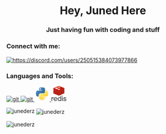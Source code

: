 <h1 align="center">Hey, Juned Here</h1>
<h3 align="center">Just having fun with coding and stuff</h3>

<h3 align="left">Connect with me:</h3>
<p align="left">
<a href="https://discord.com/users/250515384073977866" target="blank"><img align="center" src="https://raw.githubusercontent.com/rahuldkjain/github-profile-readme-generator/master/src/images/icons/Social/discord.svg" alt="https://discord.com/users/250515384073977866" height="30" width="40" /></a>
</p>

<h3 align="left">Languages and Tools:</h3>
<p align="left"> <a href="https://github.com/SkriptLang/Skript/" target="_blank" rel="noreferrer"> <img src="https://repository-images.githubusercontent.com/152675496/5d1bcd00-61c7-11e9-9aee-5aab12aa02cf" alt="git" width="40" height="40"/> </a> <a href="https://git-scm.com/" target="_blank" rel="noreferrer"> <img src="https://www.vectorlogo.zone/logos/git-scm/git-scm-icon.svg" alt="git" width="40" height="40"/> </a> <a href="https://www.python.org" target="_blank" rel="noreferrer"> <img src="https://raw.githubusercontent.com/devicons/devicon/master/icons/python/python-original.svg" alt="python" width="40" height="40"/> </a> <a href="https://redis.io" target="_blank" rel="noreferrer"> <img src="https://raw.githubusercontent.com/devicons/devicon/master/icons/redis/redis-original-wordmark.svg" alt="redis" width="40" height="40"/> </a> </p>

<p><img align="left" src="https://github-readme-stats.vercel.app/api/top-langs?username=junederz&show_icons=true&locale=en&layout=compact" alt="junederz" /></p>

<p>&nbsp;<img align="center" src="https://github-readme-stats.vercel.app/api?username=junederz&show_icons=true&locale=en" alt="junederz" /></p>

<p><img align="center" src="https://github-readme-streak-stats.herokuapp.com/?user=junederz&" alt="junederz" /></p>
